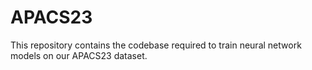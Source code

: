 # APACS23
This repository contains the codebase required to train neural network models on our APACS23 dataset.
